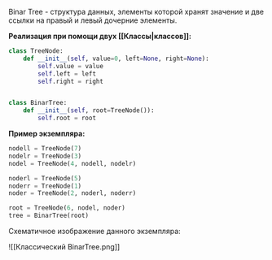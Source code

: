 Binar Tree - структура данных, элементы которой хранят значение и две ссылки на правый и левый дочерние элементы.

**Реализация при помощи двух [[Классы|классов]]:**

```Python
class TreeNode:
	def __init__(self, value=0, left=None, right=None):
		self.value = value
		self.left = left
		self.right = right


class BinarTree:
	def __init__(self, root=TreeNode()):
		self.root = root
```

**Пример экземпляра:**

```Python
nodell = TreeNode(7)
nodelr = TreeNode(3)
nodel = TreeNode(4, nodell, nodelr)

noderl = TreeNode(5)
noderr = TreeNode(1)
noder = TreeNode(2, noderl, noderr)

root = TreeNode(6, nodel, noder)
tree = BinarTree(root)
```

Схематичное изображение данного экземпляра:

![[Классический BinarTree.png]]